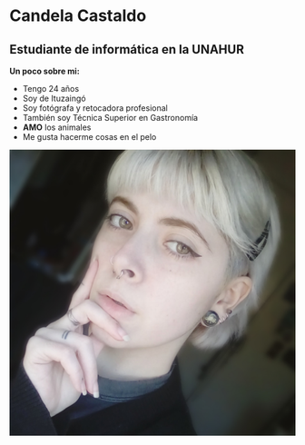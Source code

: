 # Candela Castaldo
## Estudiante de informática en la UNAHUR

**Un poco sobre mi:**

* Tengo 24 años
* Soy de Ituzaingó
* Soy fotógrafa y retocadora profesional
* También soy Técnica Superior en Gastronomía
* **AMO** los animales
* Me gusta hacerme cosas en el pelo

![foto](https://github.com/CandieCastaldo/Presentacion/blob/12b4315d4b1d11236cb414cc7e0bc55ec9cf760b/WhatsApp%20Image%202021-08-12%20at%2015.04.35%201.jpg)

